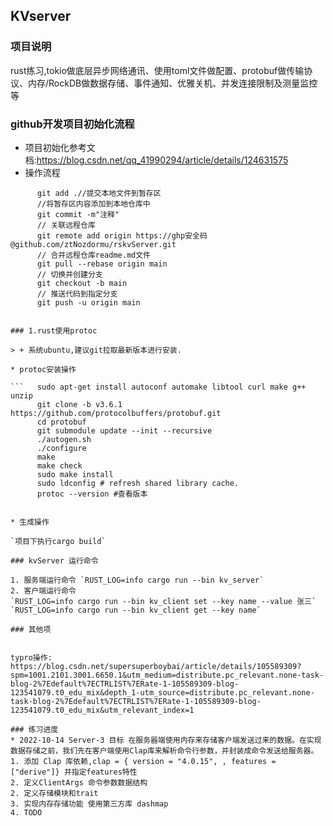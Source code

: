 ##  KVserver
### 项目说明

  rust练习,tokio做底层异步网络通讯、使用toml文件做配置、protobuf做传输协议、内存/RockDB做数据存储、事件通知、优雅关机、并发连接限制及测量监控等

### github开发项目初始化流程
 
 * 项目初始化参考文档:https://blog.csdn.net/qq_41990294/article/details/124631575
 * 操作流程
  ```   git init
        git add .//提交本地文件到暂存区
        //将暂存区内容添加到本地仓库中
        git commit -m"注释"
        // 关联远程仓库
        git remote add origin https://ghp安全码@github.com/ztNozdormu/rskvServer.git
        // 合并远程仓库readme.md文件
        git pull --rebase origin main
        // 切换并创建分支
        git checkout -b main
        // 推送代码到指定分支
        git push -u origin main


### 1.rust使用protoc

> + 系统ubuntu,建议git拉取最新版本进行安装.

* protoc安装操作

  ```   sudo apt-get install autoconf automake libtool curl make g++ unzip
        git clone -b v3.6.1 https://github.com/protocolbuffers/protobuf.git
        cd protobuf
        git submodule update --init --recursive
        ./autogen.sh
        ./configure
        make
        make check
        sudo make install
        sudo ldconfig # refresh shared library cache.
        protoc --version #查看版本
  

* 生成操作

  `项目下执行cargo build`

### kvServer 运行命令

1. 服务端运行命令 `RUST_LOG=info cargo run --bin kv_server`
2. 客户端运行命令 
`RUST_LOG=info cargo run --bin kv_client set --key name --value 张三`
`RUST_LOG=info cargo run --bin kv_client get --key name`

### 其他项 


typro操作:
https://blog.csdn.net/supersuperboybai/article/details/105589309?spm=1001.2101.3001.6650.1&utm_medium=distribute.pc_relevant.none-task-blog-2%7Edefault%7ECTRLIST%7ERate-1-105589309-blog-123541079.t0_edu_mix&depth_1-utm_source=distribute.pc_relevant.none-task-blog-2%7Edefault%7ECTRLIST%7ERate-1-105589309-blog-123541079.t0_edu_mix&utm_relevant_index=1

### 练习进度
* 2022-10-14 Server-3 目标 在服务器端使用内存来存储客户端发送过来的数据。在实现数据存储之前，我们先在客户端使用Clap库来解析命令行参数，并封装成命令发送给服务器。
  1. 添加 Clap 库依赖,clap = { version = "4.0.15", , features = ["derive"]} 并指定features特性
  2. 定义ClientArgs 命令参数数据结构
  2. 定义存储模块和trait
  3. 实现内存存储功能 使用第三方库 dashmap 
  4. TODO




